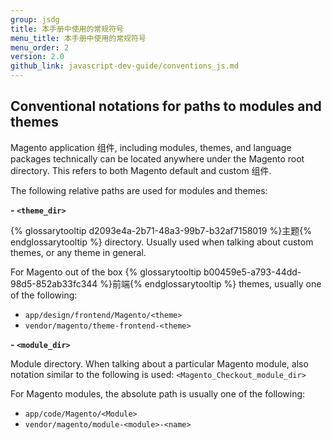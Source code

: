 ```yaml
---
group: jsdg
title: 本手册中使用的常规符号
menu_title: 本手册中使用的常规符号
menu_order: 2
version: 2.0
github_link: javascript-dev-guide/conventions_js.md
---
```


## Conventional notations for paths to modules and themes

Magento application 组件, including modules, themes, and language packages technically can be located anywhere under the Magento root directory. This refers to both Magento default and custom 组件. 

The following relative paths are used for modules and themes:

**- `<theme_dir>`**

{% glossarytooltip d2093e4a-2b71-48a3-99b7-b32af7158019 %}主题{% endglossarytooltip %} directory. Usually used when talking about custom themes, or any theme in general.

For Magento out of the box {% glossarytooltip b00459e5-a793-44dd-98d5-852ab33fc344 %}前端{% endglossarytooltip %} themes, usually one of the following:

 - `app/design/frontend/Magento/<theme>`
 - `vendor/magento/theme-frontend-<theme>`

**- `<module_dir>`**

Module directory. When talking about a particular Magento module, also notation similar to the following is used: `<Magento_Checkout_module_dir>`

For Magento modules, the absolute path is usually one of the following:

 - `app/code/Magento/<Module>`
  - `vendor/magento/module-<module>-<name>`
